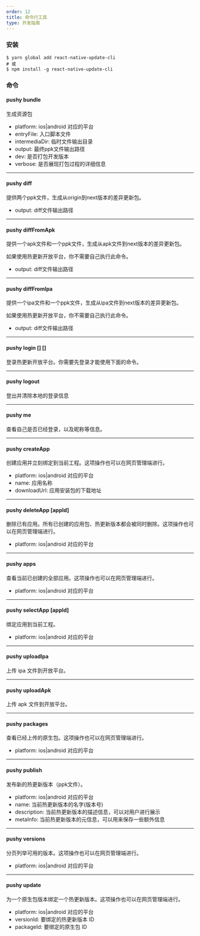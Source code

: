```yaml
---
order: 12
title: 命令行工具
type: 开发指南
---
```


### 安装

```
$ yarn global add react-native-update-cli
# 或
$ npm install -g react-native-update-cli
```

### 命令

#### pushy bundle

生成资源包

* platform: ios|android 对应的平台
* entryFile: 入口脚本文件
* intermediaDir: 临时文件输出目录
* output: 最终ppk文件输出路径
* dev: 是否打包开发版本
* verbose: 是否展现打包过程的详细信息

---

#### pushy diff <origin> <next>

提供两个ppk文件，生成从origin到next版本的差异更新包。

* output: diff文件输出路径

---

#### pushy diffFromApk <apkFile> <next>

提供一个apk文件和一个ppk文件，生成从apk文件到next版本的差异更新包。

如果使用热更新开放平台，你不需要自己执行此命令。

* output: diff文件输出路径

---

#### pushy diffFromIpa <ipaFile> <next>

提供一个ipa文件和一个ppk文件，生成从ipa文件到next版本的差异更新包。

如果使用热更新开放平台，你不需要自己执行此命令。

* output: diff文件输出路径

---

#### pushy login [<email>] [<pwd>]

登录热更新开放平台。你需要先登录才能使用下面的命令。

---

#### pushy logout

登出并清除本地的登录信息

---

#### pushy me

查看自己是否已经登录，以及昵称等信息。

---

#### pushy createApp

创建应用并立刻绑定到当前工程。这项操作也可以在网页管理端进行。

- platform: ios|android 对应的平台
- name: 应用名称
- downloadUrl: 应用安装包的下载地址

---

#### pushy deleteApp [appId]

删除已有应用。所有已创建的应用包、热更新版本都会被同时删除。这项操作也可以在网页管理端进行。

- platform: ios|android 对应的平台

---

#### pushy apps

查看当前已创建的全部应用。这项操作也可以在网页管理端进行。

- platform: ios|android 对应的平台

---

#### pushy selectApp [appId]

绑定应用到当前工程。

- platform: ios|android 对应的平台

---

#### pushy uploadIpa <ipaFile>

上传 ipa 文件到开放平台。

---

#### pushy uploadApk <apkFile>

上传 apk 文件到开放平台。

---

#### pushy packages

查看已经上传的原生包。这项操作也可以在网页管理端进行。

- platform: ios|android 对应的平台

---

#### pushy publish <ppkFile>

发布新的热更新版本（ppk文件）。

- platform: ios|android 对应的平台
- name: 当前热更新版本的名字(版本号)
- description: 当前热更新版本的描述信息，可以对用户进行展示
- metaInfo: 当前热更新版本的元信息，可以用来保存一些额外信息

---

#### pushy versions

分页列举可用的版本。这项操作也可以在网页管理端进行。

- platform: ios|android 对应的平台

---

#### pushy update

为一个原生包版本绑定一个热更新版本。这项操作也可以在网页管理端进行。

- platform: ios|android 对应的平台
- versionId: 要绑定的热更新版本 ID
- packageId: 要绑定的原生包 ID
